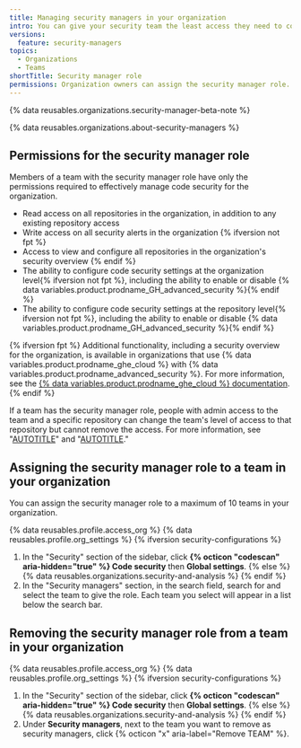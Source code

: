 ```yaml
---
title: Managing security managers in your organization
intro: You can give your security team the least access they need to configure and monitor code security for your organization by assigning a team to the security manager role.
versions:
  feature: security-managers
topics:
  - Organizations
  - Teams
shortTitle: Security manager role
permissions: Organization owners can assign the security manager role.
---
```


{% data reusables.organizations.security-manager-beta-note %}

{% data reusables.organizations.about-security-managers %}

## Permissions for the security manager role

Members of a team with the security manager role have only the permissions required to effectively manage code security for the organization.

* Read access on all repositories in the organization, in addition to any existing repository access
* Write access on all security alerts in the organization {% ifversion not fpt %}
* Access to view and configure all repositories in the organization's security overview {% endif %}
* The ability to configure code security settings at the organization level{% ifversion not fpt %}, including the ability to enable or disable {% data variables.product.prodname_GH_advanced_security %}{% endif %}
* The ability to configure code security settings at the repository level{% ifversion not fpt %}, including the ability to enable or disable {% data variables.product.prodname_GH_advanced_security %}{% endif %}

{% ifversion fpt %}
Additional functionality, including a security overview for the organization, is available in organizations that use {% data variables.product.prodname_ghe_cloud %} with {% data variables.product.prodname_advanced_security %}. For more information, see the [{% data variables.product.prodname_ghe_cloud %} documentation](/enterprise-cloud@latest/organizations/managing-peoples-access-to-your-organization-with-roles/managing-security-managers-in-your-organization).
{% endif %}

If a team has the security manager role, people with admin access to the team and a specific repository can change the team's level of access to that repository but cannot remove the access. For more information, see "[AUTOTITLE](/organizations/managing-user-access-to-your-organizations-repositories/managing-repository-roles/managing-team-access-to-an-organization-repository)" and "[AUTOTITLE](/repositories/managing-your-repositorys-settings-and-features/managing-repository-settings/managing-teams-and-people-with-access-to-your-repository)."

## Assigning the security manager role to a team in your organization

You can assign the security manager role to a maximum of 10 teams in your organization.

{% data reusables.profile.access_org %}
{% data reusables.profile.org_settings %}
{% ifversion security-configurations %}
1. In the "Security" section of the sidebar, click **{% octicon "codescan" aria-hidden="true" %} Code security** then **Global settings**.
{% else %}
{% data reusables.organizations.security-and-analysis %}
{% endif %}
1. In the "Security managers" section, in the search field, search for and select the team to give the role. Each team you select will appear in a list below the search bar.

## Removing the security manager role from a team in your organization

{% data reusables.profile.access_org %}
{% data reusables.profile.org_settings %}
{% ifversion security-configurations %}
1. In the "Security" section of the sidebar, click **{% octicon "codescan" aria-hidden="true" %} Code security** then **Global settings**.
{% else %}
{% data reusables.organizations.security-and-analysis %}
{% endif %}
1. Under **Security managers**, next to the team you want to remove as security managers, click {% octicon "x" aria-label="Remove TEAM" %}.
